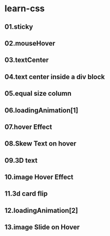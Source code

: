 # learn-css

## 01.sticky

## 02.mouseHover

## 03.textCenter

## 04.text center inside a div block

## 05.equal size column

## 06.loadingAnimation[1]

## 07.hover Effect

## 08.Skew Text on hover

## 09.3D text

## 10.image Hover Effect

## 11.3d card flip

## 12.loadingAnimation[2]

## 13.image Slide on Hover
